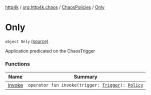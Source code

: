 [http4k](../../../index.md) / [org.http4k.chaos](../../index.md) / [ChaosPolicies](../index.md) / [Only](./index.md)

# Only

`object Only` [(source)](https://github.com/http4k/http4k/blob/master/http4k-testing-chaos/src/main/kotlin/org/http4k/chaos/ChaosPolicies.kt#L53)

Application predicated on the ChaosTrigger

### Functions

| Name | Summary |
|---|---|
| [invoke](invoke.md) | `operator fun invoke(trigger: `[`Trigger`](../../-trigger.md)`): `[`Policy`](../../-policy.md) |
